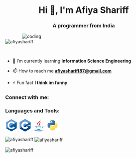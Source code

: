 <h1 align="center">Hi 👋, I'm Afiya Shariff</h1>
<h3 align="center">A programmer from India</h3>
<img align="right" alt="coding" width="450" src="https://tse2.mm.bing.net/th?id=OIP.2CS1EIxYnK4Q5Hi4YNQeTwHaFj&pid=Api&P=0&h=220.gif">

<p align="left"> <img src="https://komarev.com/ghpvc/?username=afiyashariff&label=Profile%20views&color=0e75b6&style=flat" alt="afiyashariff" /> </p>

<p align="left"> <a href="https://twitter.com/" target="blank"><img src="https://img.shields.io/twitter/follow/?logo=twitter&style=for-the-badge" alt="" /></a> </p>

- 🌱 I’m currently learning **Information Science Engineering**

- 📫 How to reach me **afiyashariff87@gmail.com**

- ⚡ Fun fact **I think im funny**

<h3 align="left">Connect with me:</h3>
<p align="left">
</p>

<h3 align="left">Languages and Tools:</h3>
<p align="left"> <a href="https://www.cprogramming.com/" target="_blank" rel="noreferrer"> <img src="https://raw.githubusercontent.com/devicons/devicon/master/icons/c/c-original.svg" alt="c" width="40" height="40"/> </a> <a href="https://www.w3schools.com/cpp/" target="_blank" rel="noreferrer"> <img src="https://raw.githubusercontent.com/devicons/devicon/master/icons/cplusplus/cplusplus-original.svg" alt="cplusplus" width="40" height="40"/> </a> <a href="https://www.java.com" target="_blank" rel="noreferrer"> <img src="https://raw.githubusercontent.com/devicons/devicon/master/icons/java/java-original.svg" alt="java" width="40" height="40"/> </a> <a href="https://www.python.org" target="_blank" rel="noreferrer"> <img src="https://raw.githubusercontent.com/devicons/devicon/master/icons/python/python-original.svg" alt="python" width="40" height="40"/> </a> </p>

<p><img align="left" src="https://github-readme-stats.vercel.app/api/top-langs?username=afiyashariff&show_icons=true&locale=en&layout=compact" alt="afiyashariff" /></p>

<p>&nbsp;<img align="center" src="https://github-readme-stats.vercel.app/api?username=afiyashariff&show_icons=true&locale=en" alt="afiyashariff" /></p>

<p><img align="center" src="https://github-readme-streak-stats.herokuapp.com/?user=afiyashariff&" alt="afiyashariff" /></p>
